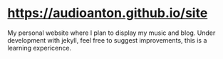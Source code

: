# https://audioanton.github.io/site
My personal website where I plan to display my music and blog. Under development with jekyll, feel free to suggest improvements, this is a learning expericence.
